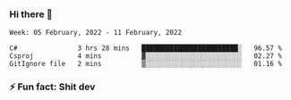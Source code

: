 ### Hi there 👋
<!--START_SECTION:waka-->
```text
Week: 05 February, 2022 - 11 February, 2022

C#               3 hrs 28 mins   ████████████████████████░   96.57 % 
Csproj           4 mins          ▓░░░░░░░░░░░░░░░░░░░░░░░░   02.27 % 
GitIgnore file   2 mins          ▒░░░░░░░░░░░░░░░░░░░░░░░░   01.16 % 
```
<!--END_SECTION:waka-->
<!--
**TG4LAaron/TG4LAaron** is a ✨ _special_ ✨ repository because its `README.md` (this file) appears on your GitHub profile.

Here are some ideas to get you started:

- 🔭 I’m currently working on ...
- 🌱 I’m currently learning ...
- 👯 I’m looking to collaborate on ...
- 🤔 I’m looking for help with ...
- 💬 Ask me about ...
- 📫 How to reach me: ...
- 😄 Pronouns: ...
- ⚡ Fun fact: ...
-->
### ⚡ Fun fact: Shit dev
